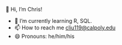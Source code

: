 👋 Hi, I’m Chris!

- 🌱 I’m currently learning R, SQL.
- 📫 How to reach me cliu119@calpoly.edu
- 😄 Pronouns: he/him/his

<!---
cliuc/cliuc is a ✨ special ✨ repository because its `README.md` (this file) appears on your GitHub profile.
You can click the Preview link to take a look at your changes.
--->
